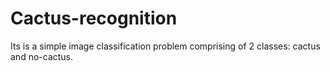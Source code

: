 # Cactus-recognition
Its is a simple image classification problem comprising of 2 classes: cactus and no-cactus. 
